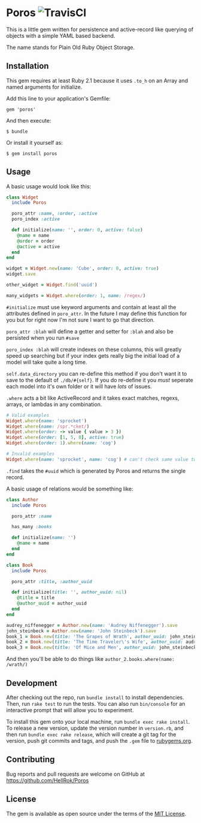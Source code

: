 # Poros ![TravisCI](https://travis-ci.org/HellRok/Poros.svg?branch=master)

This is a little gem written for persistence and active-record like querying of
objects with a simple YAML based backend.

The name stands for Plain Old Ruby Object Storage.

## Installation

This gem requires at least Ruby 2.1 because it uses `.to_h` on an Array and
named arguments for initialize.

Add this line to your application's Gemfile:

```gem 'poros' ```

And then execute:

    $ bundle

Or install it yourself as:

    $ gem install poros

## Usage

A basic usage would look like this:

```ruby
class Widget
  include Poros

  poro_attr :name, :order, :active
  poro_index :active

  def initialize(name: '', order: 0, active: false)
    @name = name
    @order = order
    @active = active
  end
end

widget = Widget.new(name: 'Cube', order: 0, active: true)
widget.save

other_widget = Widget.find('uuid')

many_widgets = Widget.where(order: 1, name: /regex/)
```

`#initialize` must use keyword arguments and contain at least all the
attributes defined in `poro_attr`. In the future I may define this function for
you but for right now I'm not sure I want to go that direction.

`poro_attr :blah` will define a getter and setter for `:blah` and also be persisted when you run `#save`

`poro_index :blah` will create indexes on these columns, this will greatly
speed up searching but if your index gets really big the initial load of a
model will take quite a long time.

`self.data_directory` you can re-define this method if you don't want it to
save to the default of `./db/#{self}`. If you do re-define it you _must_
seperate each model into it's own folder or it will have _lots_ of issues.

`.where` acts a bit like ActiveRecord and it takes exact matches, regexs, arrays, or
lambdas in any combination.

```ruby
# Valid examples
Widget.where(name: 'sprocket')
Widget.where(name: /spr.*cket/)
Widget.where(order: -> value { value > 3 })
Widget.where(order: [1, 5, 8], active: true)
Widget.where(order: 1).where(name: 'cog')

# Invalid examples
Widget.where(name: 'sprocket', name: 'cog') # can't check same value twice, use arrays
```

`.find` takes the `#uuid` which is generated by Poros and returns the single record.

A basic usage of relations would be something like:

```ruby
class Author
  include Poros

  poro_attr :name

  has_many :books

  def initialize(name: '')
    @name = name
  end
end

class Book
  include Poros

  poro_attr :title, :author_uuid

  def initialize(title: '', author_uuid: nil)
    @title = title
    @author_uuid = author_uuid
  end
end

audrey_niffenegger = Author.new(name: 'Audrey Niffenegger').save
john_steinbeck = Author.new(name: 'John Steinbeck').save
book_1 = Book.new(title: 'The Grapes of Wrath', author_uuid: john_steinbeck.uuid).save
book_2 = Book.new(title: 'The Time Traveler\'s Wife', author_uuid: audrey_niffenegger.uuid).save
book_3 = Book.new(title: 'Of Mice and Men', author_uuid: john_steinbeck.uuid).save
```

And then you'll be able to do things like `author_2.books.where(name: /wrath/)`

## Development

After checking out the repo, run `bundle install` to install dependencies. Then, run
`rake test` to run the tests. You can also run `bin/console` for an interactive
prompt that will allow you to experiment.

To install this gem onto your local machine, run `bundle exec rake install`. To
release a new version, update the version number in `version.rb`, and then run
`bundle exec rake release`, which will create a git tag for the version, push
git commits and tags, and push the `.gem` file to
[rubygems.org](https://rubygems.org).

## Contributing

Bug reports and pull requests are welcome on GitHub at
https://github.com/HellRok/Poros

## License

The gem is available as open source under the terms of the [MIT
License](https://opensource.org/licenses/MIT).
